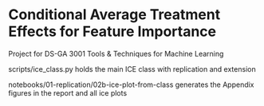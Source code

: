 # Conditional Average Treatment Effects for Feature Importance
Project for DS-GA 3001 Tools &amp; Techniques for Machine Learning 

scripts/ice_class.py holds the main ICE class with replication and extension

notebooks/01-replication/02b-ice-plot-from-class generates the Appendix figures in the report and all ice plots